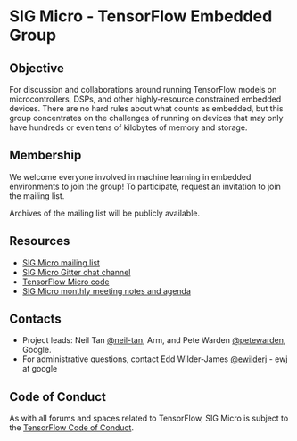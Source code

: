 # SIG Micro - TensorFlow Embedded Group

## Objective

For discussion and collaborations around running TensorFlow models on microcontrollers, DSPs, and other highly-resource constrained embedded devices. There are no hard rules about what counts as embedded, but this group concentrates on the challenges of running on devices that may only have hundreds or even tens of kilobytes of memory and storage.

## Membership

We welcome everyone involved in machine learning in embedded environments to join the group! To participate, request an invitation to join the mailing list.

Archives of the mailing list will be publicly available.

## Resources

- [SIG Micro mailing list](https://groups.google.com/a/tensorflow.org/forum/#!forum/micro)
- [SIG Micro Gitter chat channel](https://gitter.im/tensorflow/sig-micro)
- [TensorFlow Micro code](https://github.com/tensorflow/tensorflow/tree/master/tensorflow/lite/experimental/micro)
- [SIG Micro monthly meeting notes and agenda](https://goo.gle/tf-micro-notes)

## Contacts

- Project leads: Neil Tan [@neil-tan](https://github.com/neil-tan), Arm, and Pete Warden [@petewarden](https://github.com/petewarden), Google.
- For administrative questions, contact Edd Wilder-James
  [@ewilderj](https://github.com/ewilderj) - ewj at google

## Code of Conduct

As with all forums and spaces related to TensorFlow, SIG Micro is subject to
the [TensorFlow Code of
Conduct](https://github.com/tensorflow/tensorflow/blob/master/CODE_OF_CONDUCT.md).
